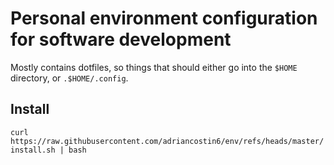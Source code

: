 # Personal environment configuration for software development

Mostly contains dotfiles, so things that should either go into the `$HOME` directory,
or `.$HOME/.config`.

## Install

`curl https://raw.githubusercontent.com/adriancostin6/env/refs/heads/master/install.sh | bash`

